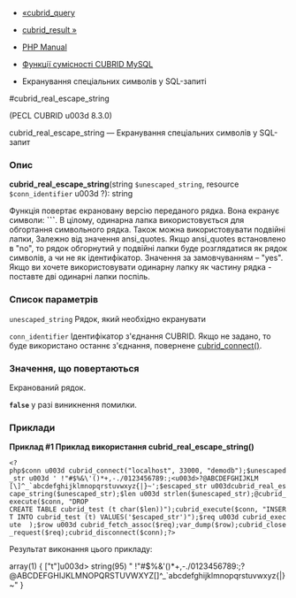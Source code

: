 - [«cubrid_query](function.cubrid-query.md)
- [cubrid_result »](function.cubrid-result.md)

- [PHP Manual](index.md)
- [Функції сумісності CUBRID MySQL](cubridmysql.cubrid.md)
- Екранування спеціальних символів у SQL-запиті

#cubrid_real_escape_string

(PECL CUBRID u003d 8.3.0)

cubrid_real_escape_string — Екранування спеціальних символів у
SQL-запит

### Опис

**cubrid_real_escape_string**(string `$unescaped_string`, resource
`$conn_identifier` u003d ?): string

Функція повертає екрановану версію переданого рядка. Вона
екранує символи: **```**. В цілому, одинарна лапка використовується для
обгортання символьного рядка. Також можна використовувати подвійні лапки,
Залежно від значення ansi_quotes. Якщо ansi_quotes встановлено в
"no", то рядок обгорнутий у подвійні лапки буде розглядатися як
рядок символів, а чи не як ідентифікатор. Значення за замовчуванням – "yes".
Якщо ви хочете використовувати одинарну лапку як частину рядка -
поставте дві одинарні лапки поспіль.

### Список параметрів

`unescaped_string`
Рядок, який необхідно екранувати

`conn_identifier`
Ідентифікатор з'єднання CUBRID. Якщо не задано, то буде використано
останнє з'єднання, повернене
[cubrid_connect()](function.cubrid-connect.md).

### Значення, що повертаються

Екранований рядок.

**`false`** у разі виникнення помилки.

### Приклади

**Приклад #1 Приклад використання **cubrid_real_escape_string()****

`` <?php$conn u003d cubrid_connect("localhost", 33000, "demodb");$unescaped_str u003d ' !"#$%&\'()*+,-./0123456789:;<u003d>?@ABCDEFGHIJKLM [\]^_`abcdefghijklmnopqrstuvwxyz{|}~';$escaped_str u003dcubrid_real_escape_string($unescaped_str);$len u003d strlen($unescaped_str);@cubrid_execute($conn, "DROP CREATE TABLE cubrid_test (t char($len))");cubrid_execute($conn, "INSERT INTO cubrid_test (t) VALUES('$escaped_str')");$req u003d cubrid_execute  );$row u003d cubrid_fetch_assoc($req);var_dump($row);cubrid_close_request($req);cubrid_disconnect($conn);?> ``

Результат виконання цього прикладу:

array(1) {
["t"]u003d>
string(95) " !"#$%&'()*+,-./0123456789:;<u003d>?@ABCDEFGHIJKLMNOPQRSTUVWXYZ[\]^_`abcdefghijklmnopqrstuvwxyz{|}~"
}
